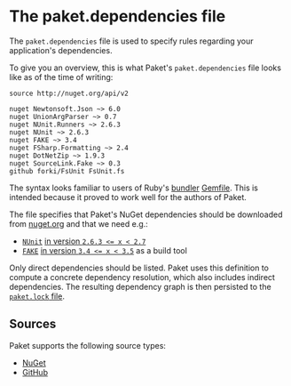 # The paket.dependencies file

The `paket.dependencies` file is used to specify rules regarding your application's dependencies.

To give you an overview, this is what Paket's `paket.dependencies` file looks like as of the time of writing:

    source http://nuget.org/api/v2

    nuget Newtonsoft.Json ~> 6.0
    nuget UnionArgParser ~> 0.7
    nuget NUnit.Runners ~> 2.6.3
    nuget NUnit ~> 2.6.3
    nuget FAKE ~> 3.4
    nuget FSharp.Formatting ~> 2.4
    nuget DotNetZip ~> 1.9.3
    nuget SourceLink.Fake ~> 0.3
    github forki/FsUnit FsUnit.fs

The syntax looks familiar to users of Ruby's [bundler](http://bundler.io/) [Gemfile](http://bundler.io/gemfile.html). This is intended because it proved to work well for the authors of Paket.

The file specifies that Paket's NuGet dependencies should be downloaded from [nuget.org](http://www.nuget.org) and that we need e.g.: 
* [`NUnit`](http://www.nunit.org/) [in version `2.6.3 <= x < 2.7`](nuget_dependencies.html#pessimistic-version-constraint)
* [`FAKE`](http://fsharp.github.io/FAKE/) [in version `3.4 <= x < 3.5`](nuget_dependencies.html#pessimistic-version-constraint) as a build tool

Only direct dependencies should be listed. Paket uses this definition to compute a concrete dependency resolution, which also includes indirect dependencies. The resulting dependency graph is then persisted to the [`paket.lock` file](lock_file.html).

## Sources

Paket supports the following source types:

* [NuGet](nuget_dependencies.html)
* [GitHub](github_dependencies.html)